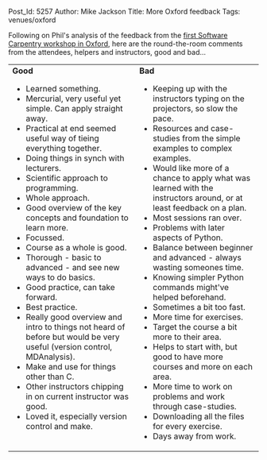 Post_Id: 5257
Author: Mike Jackson
Title: More Oxford feedback
Tags: venues/oxford


<p>Following on Phil's analysis of the feedback from the <a href="{{root_path}}/blog/2012/11/oxford-wrap-up-with-charts.html">first Software Carpentry workshop in Oxford</a>, here are the round-the-room comments from the attendees, helpers and instructors, good and bad...</p>
<table>
<tbody>
<tr>
<td valign="top"><strong>Good</strong>
<ul>
        <li>Learned something.</li>
        <li>Mercurial, very useful yet simple. Can apply straight away.</li>
        <li>Practical at end seemed useful way of tieing everything together.</li>
        <li>Doing things in synch with lecturers.</li>
        <li>Scientific approach to programming.</li>
        <li>Whole approach.</li>
        <li>Good overview of the key concepts and foundation to learn more.</li>
        <li>Focussed.</li>
        <li>Course as a whole is good.</li>
        <li>Thorough - basic to advanced - and see new ways to do basics.</li>
        <li>Good practice, can take forward.</li>
        <li>Best practice.</li>
        <li>Really good overview and intro to things not heard of before but would be very useful (version control, MDAnalysis).</li>
        <li>Make and use for things other than C.</li>
        <li>Other instructors chipping in on current instructor was good.</li>
        <li>Loved it, especially version control and make.</li>
</ul>
</td>
<td valign="top"><strong>Bad</strong>
<ul>
        <li>Keeping up with the instructors typing on the projectors, so slow the pace.</li>
        <li>Resources and case-studies from the simple examples to complex examples.</li>
        <li>Would like more of a chance to apply what was learned with the instructors around, or at least feedback on a plan.</li>
        <li>Most sessions ran over.</li>
        <li>Problems with later aspects of Python.</li>
        <li>Balance between beginner and advanced - always wasting someones time.</li>
        <li>Knowing simpler Python commands might've helped beforehand.</li>
        <li>Sometimes a bit too fast.</li>
        <li>More time for exercises.</li>
        <li>Target the course a bit more to their area.</li>
        <li>Helps to start with, but good to have more courses and more on each area.</li>
        <li>More time to work on problems and work through case-studies.</li>
        <li>Downloading all the files for every exercise.</li>
        <li>Days away from work.</li>
</ul>
</td>
</tr>
</tbody>
</table>

